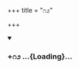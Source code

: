 +++
title = "೧೨"

+++

<div class="js_include" includetitle="true" newlevelforh1="3" unfilled url="/mahAbhAratam/kAvyam/bhAShAntaram/kn/kumAra-vyAsa-bhArata/vishvAsa-prastuti/06_bhIShma/12/_index.md">
<details open><summary><h3>+೧೨ ...{Loading}...</h3></summary>
</details>
</div>